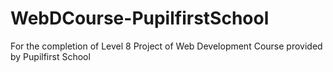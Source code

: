 # WebDCourse-PupilfirstSchool
For the completion of Level 8 Project of Web Development Course provided by Pupilfirst School
